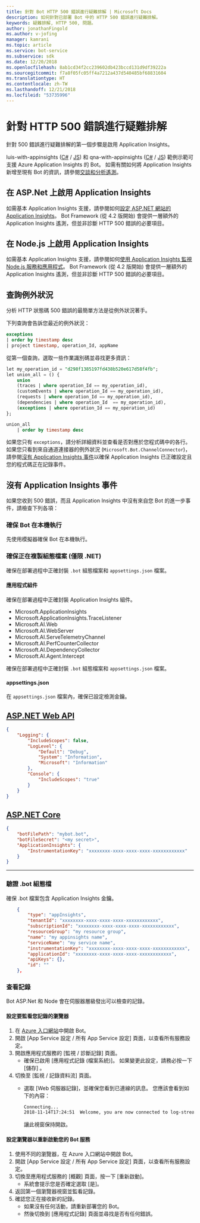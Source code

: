 ```yaml
---
title: 針對 Bot HTTP 500 錯誤進行疑難排解 | Microsoft Docs
description: 如何針對已部署 Bot 中的 HTTP 500 錯誤進行疑難排解。
keywords: 疑難排解, HTTP 500, 問題。
author: jonathanFingold
ms.author: v-jofing
manager: kamrani
ms.topic: article
ms.service: bot-service
ms.subservice: sdk
ms.date: 12/20/2018
ms.openlocfilehash: 8ab1cd34f2cc239602db423bccd131d9df39222a
ms.sourcegitcommit: f7a8f05fc05ff4a7212a437d540485bf68831604
ms.translationtype: HT
ms.contentlocale: zh-TW
ms.lasthandoff: 12/21/2018
ms.locfileid: "53735996"
---
```

# <a name="troubleshoot-http-500-errors"></a>針對 HTTP 500 錯誤進行疑難排解

針對 500 錯誤進行疑難排解的第一個步驟是啟用 Application Insights。

luis-with-appinsights ([C#](https://aka.ms/cs-luis-with-appinsights-sample) / [JS](https://aka.ms/js-luis-with-appinsights-sample)) 和 qna-with-appinsights ([C#](https://aka.ms/qna-with-appinsights) / [JS](https://aka.ms/js-qna-with-appinsights-sample)) 範例示範可支援 Azure Application Insights 的 Bot。 如需有關如何將 Application Insights 新增至現有 Bot 的資訊，請參閱[交談和分析遙測](https://aka.ms/botPowerBiTemplate)。

## <a name="enable-application-insights-on-aspnet"></a>在 ASP.Net 上啟用 Application Insights

如需基本 Application Insights 支援，請參閱如何[設定 ASP.NET 網站的 Application Insights](https://docs.microsoft.com/azure/application-insights/app-insights-asp-net)。 Bot Framework (從 4.2 版開始) 會提供一層額外的 Application Insights 遙測，但並非診斷 HTTP 500 錯誤的必要項目。

## <a name="enable-application-insights-on-nodejs"></a>在 Node.js 上啟用 Application Insights

如需基本 Application Insights 支援，請參閱如何[使用 Application Insights 監視 Node.js 服務和應用程式](https://docs.microsoft.com/azure/application-insights/app-insights-nodejs)。 Bot Framework (從 4.2 版開始) 會提供一層額外的 Application Insights 遙測，但並非診斷 HTTP 500 錯誤的必要項目。

## <a name="query-for-exceptions"></a>查詢例外狀況

分析 HTTP 狀態碼 500 錯誤的最簡單方法是從例外狀況著手。

下列查詢會告訴您最近的例外狀況：

```sql
exceptions
| order by timestamp desc
| project timestamp, operation_Id, appName
```

從第一個查詢，選取一些作業識別碼並尋找更多資訊：

```sql
let my_operation_id = "d298f1385197fd438b520e617d58f4fb";
let union_all = () {
    union
    (traces | where operation_Id == my_operation_id),
    (customEvents | where operation_Id == my_operation_id),
    (requests | where operation_Id == my_operation_id),
    (dependencies | where operation_Id  == my_operation_id),
    (exceptions | where operation_Id == my_operation_id)
};

union_all
    | order by timestamp desc
```

如果您只有 `exceptions`，請分析詳細資料並查看是否對應於您程式碼中的各行。 如果您只看到來自通道連接器的例外狀況 (`Microsoft.Bot.ChannelConnector`)，請參閱[沒有 Application Insights 事件](#no-application-insights-events)以確保 Application Insights 已正確設定且您的程式碼正在記錄事件。

## <a name="no-application-insights-events"></a>沒有 Application Insights 事件

如果您收到 500 錯誤，而且 Application Insights 中沒有來自您 Bot 的進一步事件，請檢查下列各項：

### <a name="ensure-bot-runs-locally"></a>確保 Bot 在本機執行

先使用模擬器確保 Bot 在本機執行。

### <a name="ensure-configuration-files-are-being-copied-net-only"></a>確保正在複製組態檔案 (僅限 .NET)

確保在部署過程中正確封裝 `.bot` 組態檔案和 `appsettings.json` 檔案。

#### <a name="application-assemblies"></a>應用程式組件

確保在部署過程中正確封裝 Application Insights 組件。

- Microsoft.ApplicationInsights
- Microsoft.ApplicationInsights.TraceListener
- Microsoft.AI.Web
- Microsoft.AI.WebServer
- Microsoft.AI.ServeTelemetryChannel
- Microsoft.AI.PerfCounterCollector
- Microsoft.AI.DependencyCollector
- Microsoft.AI.Agent.Intercept

確保在部署過程中正確封裝 `.bot` 組態檔案和 `appsettings.json` 檔案。

#### <a name="appsettingsjson"></a>appsettings.json

在 `appsettings.json` 檔案內，確保已設定檢測金鑰。

## <a name="aspnet-web-apitabdotnetwebapi"></a>[ASP.NET Web API](#tab/dotnetwebapi)

```json
{
    "Logging": {
        "IncludeScopes": false,
        "LogLevel": {
            "Default": "Debug",
            "System": "Information",
            "Microsoft": "Information"
        },
        "Console": {
            "IncludeScopes": "true"
        }
    }
}
```

## <a name="aspnet-coretabdotnetcore"></a>[ASP.NET Core](#tab/dotnetcore)

```json
{
    "botFilePath": "mybot.bot",
    "botFileSecret": "<my secret>",
    "ApplicationInsights": {
        "InstrumentationKey": "xxxxxxxx-xxxx-xxxx-xxxx-xxxxxxxxxxxx"
    }
}
```

---

### <a name="verify-bot-config-file"></a>驗證 .bot 組態檔

確保 .bot 檔案包含 Application Insights 金鑰。

```json
    {
        "type": "appInsights",
        "tenantId": "xxxxxxxx-xxxx-xxxx-xxxx-xxxxxxxxxxxx",
        "subscriptionId": "xxxxxxxx-xxxx-xxxx-xxxx-xxxxxxxxxxxx",
        "resourceGroup": "my resource group",
        "name": "my appinsights name",
        "serviceName": "my service name",
        "instrumentationKey": "xxxxxxxx-xxxx-xxxx-xxxx-xxxxxxxxxxxx",
        "applicationId": "xxxxxxxx-xxxx-xxxx-xxxx-xxxxxxxxxxxx",
        "apiKeys": {},
        "id": ""
    },
```

### <a name="check-logs"></a>查看記錄

Bot ASP.Net 和 Node 會在伺服器層級發出可以檢查的記錄。

#### <a name="set-up-a-browser-to-watch-your-logs"></a>設定要監看您記錄的瀏覽器

1. 在 [Azure 入口網站](http://portal.azure.com/)中開啟 Bot。
1. 開啟 [App Service 設定 / 所有 App Service 設定] 頁面，以查看所有服務設定。
1. 開啟應用程式服務的 [監視 / 診斷記錄] 頁面。
   - 確保已啟用 [應用程式記錄 (檔案系統)]。 如果變更此設定，請務必按一下 [儲存] 。
1. 切換至 [監視 / 記錄資料流] 頁面。
   - 選取 [Web 伺服器記錄]，並確保您看到已連線的訊息。 您應該會看到如下的內容：

     ```bash
     Connecting...
     2018-11-14T17:24:51  Welcome, you are now connected to log-streaming service.
     ```

     讓此視窗保持開啟。

#### <a name="set-up-browser-to-restart-your-bot-service"></a>設定瀏覽器以重新啟動您的 Bot 服務

1. 使用不同的瀏覽器，在 Azure 入口網站中開啟 Bot。
1. 開啟 [App Service 設定 / 所有 App Service 設定] 頁面，以查看所有服務設定。
1. 切換至應用程式服務的 [概觀] 頁面，按一下 [重新啟動]。
   - 系統會提示您是否確定選取 [是]。
1. 返回第一個瀏覽器視窗並監看記錄。
1. 確認您正在接收新的記錄。
   - 如果沒有任何活動，請重新部署您的 Bot。
   - 然後切換到 [應用程式記錄] 頁面並尋找是否有任何錯誤。
